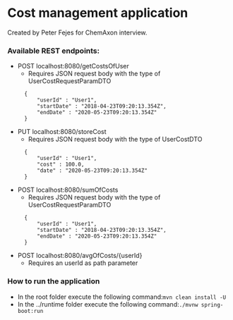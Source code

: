 # Cost management application

Created by Peter Fejes for ChemAxon interview.

### Available REST endpoints:

- POST localhost:8080/getCostsOfUser
  - Requires JSON request body with the type of UserCostRequestParamDTO 
  ```
    { 
        "userId" : "User1",
        "startDate" : "2018-04-23T09:20:13.354Z",
        "endDate" : "2020-05-23T09:20:13.354Z"
    }

- PUT localhost:8080/storeCost
  - Requires JSON request body with the type of UserCostDTO 
  ```
    { 
        "userId" : "User1",
        "cost" : 100.0,
        "date" : "2020-05-23T09:20:13.354Z"
    }

- POST localhost:8080/sumOfCosts
    - Requires JSON request body with the type of UserCostRequestParamDTO
  ```
    { 
        "userId" : "User1",
        "startDate" : "2018-04-23T09:20:13.354Z",
        "endDate" : "2020-05-23T09:20:13.354Z"
    }

- POST localhost:8080/avgOfCosts/{userId}
    - Requires an userId as path parameter


### How to run the application

- In the root folder execute the following command:``mvn clean install -U``
- In the ../runtime folder execute the following command:``./mvnw spring-boot:run``

